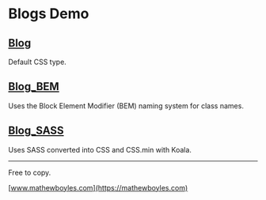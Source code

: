 # Blogs Demo

## [Blog](https://mathewboyles.github.io/Blogs-Demo/Blog/)
Default CSS type.

## [Blog_BEM](https://mathewboyles.github.io/Blogs-Demo/Blog_BEM/)
Uses the Block Element Modifier (BEM) naming system for class names.

## [Blog_SASS](https://mathewboyles.github.io/Blogs-Demo/Blog_SASS/)
Uses SASS converted into CSS and CSS.min with Koala.

---

Free to copy.

[www.mathewboyles.com](https://mathewboyles.com)
